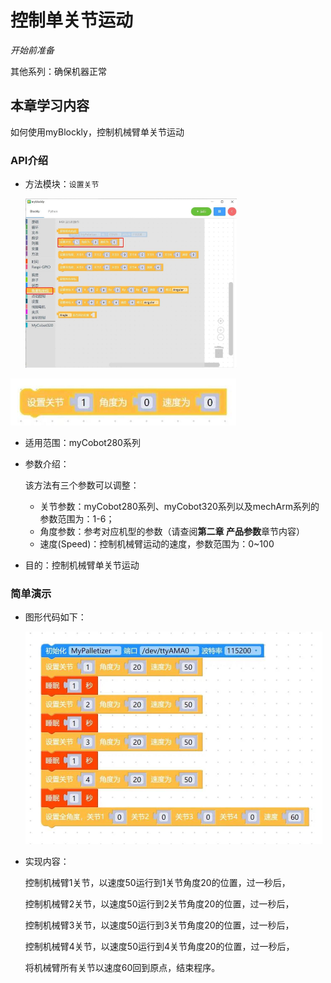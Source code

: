 # 控制单关节运动

<i>开始前准备</i>

其他系列：确保机器正常

## 本章学习内容

如何使用myBlockly，控制机械臂单关节运动

### API介绍

* 方法模块：`设置关节`

  <img src="../../../../resource\3-FunctionsAndApplications\6.developmentGuide\myBlocklyAndUlFlow\singlearm/单关节运动1.jpg" style="zoom: 33%;" />



<img src="../../../../resource\3-FunctionsAndApplications\6.developmentGuide\myBlocklyAndUlFlow\singlearm/单关节运动2.jpg" style="zoom: 67%;" />

* 适用范围：myCobot280系列

* 参数介绍：

  该方法有三个参数可以调整：

  * 关节参数：myCobot280系列、myCobot320系列以及mechArm系列的参数范围为：1-6；

  - 角度参数：参考对应机型的参数（请查阅**第二章 产品参数**章节内容）
  - 速度(Speed)：控制机械臂运动的速度，参数范围为：0~100

* 目的：控制机械臂单关节运动

### 简单演示

* 图形代码如下：

  <img src="../../../../resource\3-FunctionsAndApplications\6.developmentGuide\myBlocklyAndUlFlow\singlearm/单关节运动demo.jpg" style="zoom: 50%;" />

* 实现内容：

  控制机械臂1关节，以速度50运行到1关节角度20的位置，过一秒后，

  控制机械臂2关节，以速度50运行到2关节角度20的位置，过一秒后，

  控制机械臂3关节，以速度50运行到3关节角度20的位置，过一秒后，

  控制机械臂4关节，以速度50运行到4关节角度20的位置，过一秒后，

  将机械臂所有关节以速度60回到原点，结束程序。
